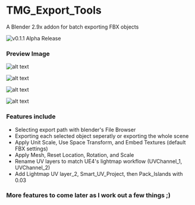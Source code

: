 # TMG_Export_Tools
A Blender 2.9x addon for batch exporting FBX objects

![v0.1.1 Alpha Release](https://github.com/Mainman002/TMG_Export_Tools/releases/tag/0.1.0)

### Preview Image
![alt text](https://github.com/Mainman002/TMG_Export_Tools/blob/main/Previews/01.png?raw=true)

![alt text](https://github.com/Mainman002/TMG_Export_Tools/blob/main/Previews/02.png?raw=true) 

![alt text](https://github.com/Mainman002/TMG_Export_Tools/blob/main/Previews/03.png?raw=true)

![alt text](https://github.com/Mainman002/TMG_Export_Tools/blob/main/Previews/04.png?raw=true) 

### Features include
* Selecting export path with blender's File Browser
* Exporting each selected object seperatly or exporting the whole scene
* Apply Unit Scale, Use Space Transform, and Embed Textures (default FBX settings)
* Apply Mesh, Reset Location, Rotation, and Scale
* Rename UV layers to match UE4's lightmap workflow (UVChannel_1, UVChannel_2)
* Add Lightmap UV layer_2, Smart_UV_Project, then Pack_Islands with 0.03 

### More features to come later as I work out a few things ;)
